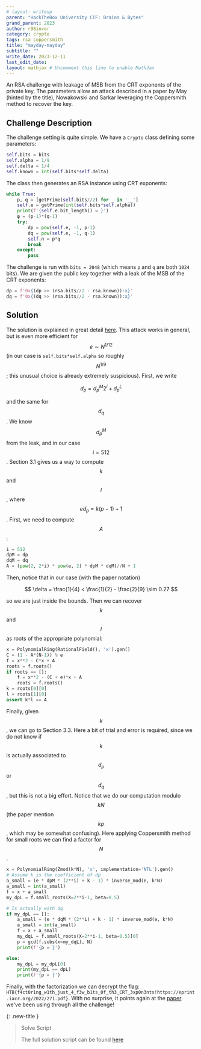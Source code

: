 ```yaml
---
# layout: writeup
parent: "HackTheBox University CTF: Brains & Bytes"
grand_parent: 2023
author: r98inver
category: crypto
tags: rsa coppersmith
title: "mayday-mayday"
subtitle: ""
write_date: 2023-12-11
last_edit_date:
layout: mathjax # Uncomment this line to enable MathJax
---
```


An RSA challenge with leakage of MSB from the CRT exponents of the private key. The parameters allow an attack described in a paper by May (hinted by the title), Nowakowski and Sarkar leveraging the Coppersmith method to recover the key.

## Challenge Description

The challenge setting is quite simple. We have a `Crypto` class defining some parameters:

```python
self.bits = bits
self.alpha = 1/9
self.delta = 1/4
self.known = int(self.bits*self.delta)
```

The class then generates an RSA instance using CRT exponents:

```python
while True:
    p, q = [getPrime(self.bits//2) for _ in '__']
    self.e = getPrime(int(self.bits*self.alpha))
    print(f'{self.e.bit_length() = }')
    φ = (p-1)*(q-1)
    try:
        dp = pow(self.e, -1, p-1)
        dq = pow(self.e, -1, q-1)
        self.n = p*q
        break
    except:
        pass
```

The challenge is run with `bits = 2048` (which means `p` and `q` are both `1024` bits). We are given the public key together with a leak of the MSB of the CRT exponents:

```python
dp = f'0x{(dp >> (rsa.bits//2 - rsa.known)):x}'
dq = f'0x{(dq >> (rsa.bits//2 - rsa.known)):x}'
```

## Solution

The solution is explained in great detail [here](https://eprint.iacr.org/2022/271.pdf). This attack works in general, but is even more efficient for $$e \sim N^{1/12}$$ (in our case is `self.bits*self.alpha` so roughly $$N^{1/9}$$; this unusual choice is already extremely suspicious). First, we write

$$
d_p = d_p^M 2^i + d_p^L
$$

and the same for $$d_q$$. We know $$d_p^M$$ from the leak, and in our case $$i = 512$$. Section 3.1 gives us a way to compute $$k$$ and $$l$$, where $$ed_p = k(p - 1) + 1$$. First, we need to compute $$A$$:

```python
i = 512
dpM = dp
dqM = dq
A = (pow(2, 2*i) * pow(e, 2) * dpM * dqM)//N + 1
```

Then, notice that in our case (with the paper notation) 

$$
\delta = \frac{1}{4} < \frac{1}{2} - \frac{2}{9} \sim 0.27
$$

so we are just inside the bounds. Then we can recover $$k$$ and $$l$$ as roots of the appropriate polynomial:

```python
x = PolynomialRing(RationalField(), 'x').gen()
C = (1 - A*(N-1)) % e
f = x**2 - C*x + A
roots = f.roots()
if roots == []:
    f = x**2 - (C + e)*x + A
    roots = f.roots()
k = roots[0][0]
l = roots[1][0]
assert k*l == A
```

Finally, given $$k$$, we can go to Section 3.3. Here a bit of trial and error is required, since we do not know if $$k$$ is actually associated to $$d_p$$ or $$d_q$$, but this is not a big effort. Notice that we do our computation modulo $$kN$$ (the paper mention $$kp$$, which may be somewhat confusing). Here applying Coppersmith method for small roots we can find a factor for $$N$$.

```python
x = PolynomialRing(Zmod(k*N), 'x', implementation='NTL').gen()
# Assume k is the coefficient of dp
a_small = (e * dpM * (2**i) + k - 1) * inverse_mod(e, k*N)
a_small = int(a_small)
f = x + a_small
my_dpL = f.small_roots(X=2**i-1, beta=0.5)

# Is actually with dq
if my_dpL == []:
    a_small = (e * dqM * (2**i) + k - 1) * inverse_mod(e, k*N)
    a_small = int(a_small)
    f = x + a_small
    my_dqL = f.small_roots(X=2**i-1, beta=0.5)[0]
    p = gcd(f.subs(x=my_dqL), N)
    print(f'{p = }')

else:
    my_dpL = my_dpL[0]
    print(my_dpL == dpL)
    print(f'{p = }')
```

Finally, with the factorization we can decrypt the flag: `HTB{f4ct0r1ng_w1th_just_4_f3w_b1ts_0f_th3_CRT_3xp0n3nts!https://eprint.iacr.org/2022/271.pdf}`. With no surprise, it points again at the [paper](https://eprint.iacr.org/2022/271.pdf) we've been using through all the challenge!

{: .new-title }
> Solve Script
>
> The full solution script can be found [here](https://gist.github.com/r98inver/6d9a13b163e3ade44b92f36fc8ce6993)
